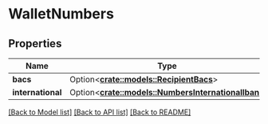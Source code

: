# WalletNumbers

## Properties

Name | Type | Description | Notes
------------ | ------------- | ------------- | -------------
**bacs** | Option<[**crate::models::RecipientBacs**](RecipientBACS.md)> |  | [optional]
**international** | Option<[**crate::models::NumbersInternationalIban**](NumbersInternationalIBAN.md)> |  | [optional]

[[Back to Model list]](../README.md#documentation-for-models) [[Back to API list]](../README.md#documentation-for-api-endpoints) [[Back to README]](../README.md)


